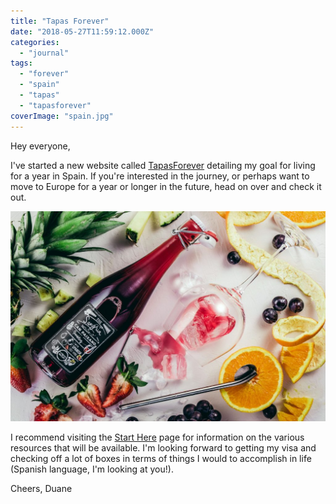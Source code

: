 ```yaml
---
title: "Tapas Forever"
date: "2018-05-27T11:59:12.000Z"
categories: 
  - "journal"
tags: 
  - "forever"
  - "spain"
  - "tapas"
  - "tapasforever"
coverImage: "spain.jpg"
---
```


Hey everyone,

I've started a new website called [TapasForever](https://tapasforever.com) detailing my goal for living for a year in Spain. If you're interested in the journey, or perhaps want to move to Europe for a year or longer in the future, head on over and check it out.

![](images/spain-1024x683.jpg)

I recommend visiting the [Start Here](https://tapasforever.com/start-here/) page for information on the various resources that will be available. I'm looking forward to getting my visa and checking off a lot of boxes in terms of things I would to accomplish in life (Spanish language, I'm looking at you!).

Cheers, Duane
